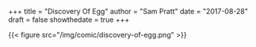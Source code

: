 +++
title = "Discovery Of Egg"
author = "Sam Pratt"
date = "2017-08-28"
draft = false
showthedate = true
+++

{{< figure src="/img/comic/discovery-of-egg.png" >}}
